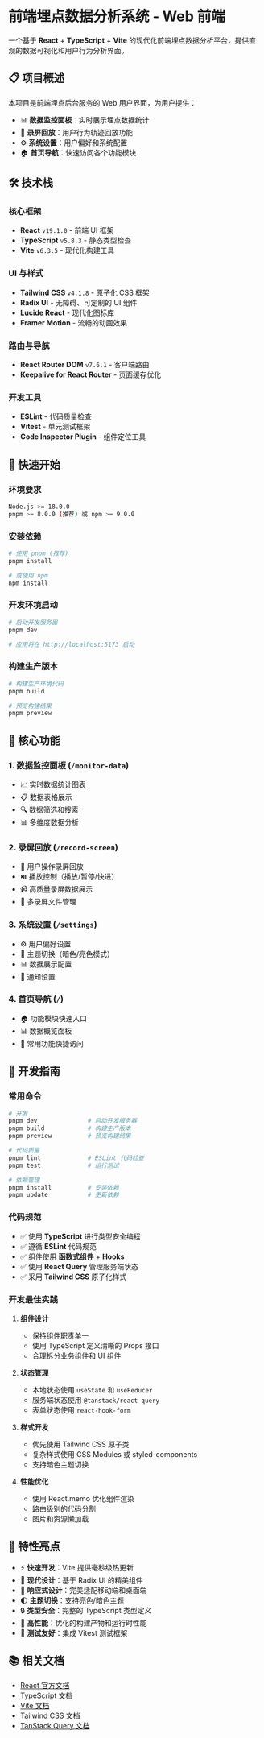 # 前端埋点数据分析系统 - Web 前端

一个基于 **React** + **TypeScript** + **Vite** 的现代化前端埋点数据分析平台，提供直观的数据可视化和用户行为分析界面。

## 📋 项目概述

本项目是前端埋点后台服务的 Web 用户界面，为用户提供：

- 📊 **数据监控面板**：实时展示埋点数据统计
- 🎥 **录屏回放**：用户行为轨迹回放功能
- ⚙️ **系统设置**：用户偏好和系统配置
- 🏠 **首页导航**：快速访问各个功能模块

## 🛠 技术栈

### 核心框架

- **React** `v19.1.0` - 前端 UI 框架
- **TypeScript** `v5.8.3` - 静态类型检查
- **Vite** `v6.3.5` - 现代化构建工具

### UI 与样式

- **Tailwind CSS** `v4.1.8` - 原子化 CSS 框架
- **Radix UI** - 无障碍、可定制的 UI 组件
- **Lucide React** - 现代化图标库
- **Framer Motion** - 流畅的动画效果

### 路由与导航

- **React Router DOM** `v7.6.1` - 客户端路由
- **Keepalive for React Router** - 页面缓存优化

### 开发工具

- **ESLint** - 代码质量检查
- **Vitest** - 单元测试框架
- **Code Inspector Plugin** - 组件定位工具

## 🚀 快速开始

### 环境要求

```bash
Node.js >= 18.0.0
pnpm >= 8.0.0 (推荐) 或 npm >= 9.0.0
```

### 安装依赖

```bash
# 使用 pnpm (推荐)
pnpm install

# 或使用 npm
npm install
```

### 开发环境启动

```bash
# 启动开发服务器
pnpm dev

# 应用将在 http://localhost:5173 启动
```

### 构建生产版本

```bash
# 构建生产环境代码
pnpm build

# 预览构建结果
pnpm preview
```

## 🎯 核心功能

### 1. 数据监控面板 (`/monitor-data`)

- 📈 实时数据统计图表
- 📋 数据表格展示
- 🔍 数据筛选和搜索
- 📊 多维度数据分析

### 2. 录屏回放 (`/record-screen`)

- 🎥 用户操作录屏回放
- ⏯️ 播放控制（播放/暂停/快进）
- 📹 高质量录屏数据展示
- 🔄 多录屏文件管理

### 3. 系统设置 (`/settings`)

- ⚙️ 用户偏好设置
- 🎨 主题切换（暗色/亮色模式）
- 📊 数据展示配置
- 🔔 通知设置

### 4. 首页导航 (`/`)

- 🏠 功能模块快速入口
- 📊 数据概览面板
- 🔗 常用功能快捷访问

## 🔧 开发指南

### 常用命令

```bash
# 开发
pnpm dev              # 启动开发服务器
pnpm build            # 构建生产版本
pnpm preview          # 预览构建结果

# 代码质量
pnpm lint             # ESLint 代码检查
pnpm test             # 运行测试

# 依赖管理
pnpm install          # 安装依赖
pnpm update           # 更新依赖
```

### 代码规范

- ✅ 使用 **TypeScript** 进行类型安全编程
- ✅ 遵循 **ESLint** 代码规范
- ✅ 组件使用 **函数式组件** + **Hooks**
- ✅ 使用 **React Query** 管理服务端状态
- ✅ 采用 **Tailwind CSS** 原子化样式

### 开发最佳实践

1. **组件设计**

   - 保持组件职责单一
   - 使用 TypeScript 定义清晰的 Props 接口
   - 合理拆分业务组件和 UI 组件

2. **状态管理**

   - 本地状态使用 `useState` 和 `useReducer`
   - 服务端状态使用 `@tanstack/react-query`
   - 表单状态使用 `react-hook-form`

3. **样式开发**

   - 优先使用 Tailwind CSS 原子类
   - 复杂样式使用 CSS Modules 或 styled-components
   - 支持暗色主题切换

4. **性能优化**
   - 使用 React.memo 优化组件渲染
   - 路由级别的代码分割
   - 图片和资源懒加载

## 🌟 特性亮点

- ⚡ **快速开发**：Vite 提供毫秒级热更新
- 🎨 **现代设计**：基于 Radix UI 的精美组件
- 📱 **响应式设计**：完美适配移动端和桌面端
- 🌓 **主题切换**：支持亮色/暗色主题
- 🔒 **类型安全**：完整的 TypeScript 类型定义
- 🚀 **高性能**：优化的构建产物和运行时性能
- 🧪 **测试友好**：集成 Vitest 测试框架

## 📚 相关文档

- [React 官方文档](https://react.dev/)
- [TypeScript 文档](https://www.typescriptlang.org/)
- [Vite 文档](https://vitejs.dev/)
- [Tailwind CSS 文档](https://tailwindcss.com/)
- [TanStack Query 文档](https://tanstack.com/query)
